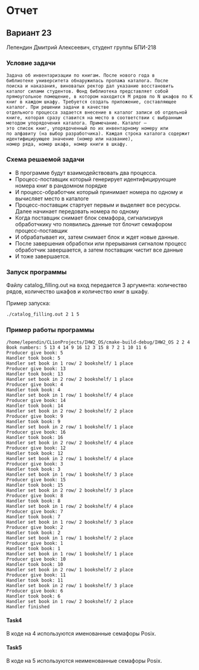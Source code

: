# Отчет 
## Вариант 23
Лепендин Дмитрий Алексеевич, студент группы БПИ-218

### Условие задачи
```
Задача об инвентаризации по книгам. После нового года в
библиотеке университета обнаружилась пропажа каталога. После
поиска и наказания, виноватых ректор дал указание восстановить
каталог силами студентов. Фонд библиотека представляет собой
прямоугольное помещение, в котором находится M рядов по N шкафов по K книг в каждом шкафу. Требуется создать приложение, составляющее каталог. При решении задачи в качестве
отдельного процесса задается внесение в каталог записи об отдельной книге, которая сразу ставится на место в соответствии с выбранным методом упорядочения каталога. Примечание. Каталог —
это список книг, упорядоченный по их инвентарному номеру или
по алфавиту (на выбор разработчика). Каждая строка каталога содержит идентифицирующее значение (номер или название),
номер ряда, номер шкафа, номер книги в шкафу.
```

### Схема решаемой задачи
- В программе будут взаимодействовать два процесса. 
- Процесс-поставщик который генерирует идентифицирующие номера книг в рандомном порядке 
- И процесс-обработчик который принимает номера по одному и вычисляет место в каталоге
- Процесс-поставщик стартует первым и выделяет все ресурсы. Далее начинает передовать номера по одному
- Когда поставщик снимает блок семафора, сигнализируя обработчкику что появились данные тот блочит семафором процесс-поставщик
- И обрабатывает их, затем снимает блок и ждет новые данные.
- После завершения обработки или прерывания сигналом процесс обработчик завершается, а затем поставщик чистит все данные
- И тоже завершается.


### Запуск программы

Файлу catalog_filling.out на вход передается 3 аргумента: количество рядов, количество шкафов и количество книг в шкафу.

Пример запуска:

```bash
./catalog_filling.out 2 1 5
```

### Пример работы программы
```
/home/lependin/CLionProjects/IHW2_OS/cmake-build-debug/IHW2_OS 2 2 4
Book numbers: 5 13 4 14 9 16 12 3 15 8 7 2 1 10 11 6 
Producer give book: 5
Handler took book: 5
Handler set book in 1 row/ 2 bookshelf/ 1 place
Producer give book: 13
Handler took book: 13
Handler set book in 2 row/ 2 bookshelf/ 1 place
Producer give book: 4
Handler took book: 4
Handler set book in 1 row/ 1 bookshelf/ 4 place
Producer give book: 14
Handler took book: 14
Handler set book in 2 row/ 2 bookshelf/ 2 place
Producer give book: 9
Handler took book: 9
Handler set book in 2 row/ 1 bookshelf/ 1 place
Producer give book: 16
Handler took book: 16
Handler set book in 2 row/ 2 bookshelf/ 4 place
Producer give book: 12
Handler took book: 12
Handler set book in 2 row/ 1 bookshelf/ 4 place
Producer give book: 3
Handler took book: 3
Handler set book in 1 row/ 1 bookshelf/ 3 place
Producer give book: 15
Handler took book: 15
Handler set book in 2 row/ 2 bookshelf/ 3 place
Producer give book: 8
Handler took book: 8
Handler set book in 1 row/ 2 bookshelf/ 4 place
Producer give book: 7
Handler took book: 7
Handler set book in 1 row/ 2 bookshelf/ 3 place
Producer give book: 2
Handler took book: 2
Handler set book in 1 row/ 1 bookshelf/ 2 place
Producer give book: 1
Handler took book: 1
Handler set book in 1 row/ 1 bookshelf/ 1 place
Producer give book: 10
Handler took book: 10
Handler set book in 2 row/ 1 bookshelf/ 2 place
Producer give book: 11
Handler took book: 11
Handler set book in 2 row/ 1 bookshelf/ 3 place
Producer give book: 6
Handler took book: 6
Handler set book in 1 row/ 2 bookshelf/ 2 place
Handler finished
```

#### Task4

В коде на 4 используются именованные семафоры Posix.

#### Task5

В коде на 5 используются неименованные семафоры Posix.
